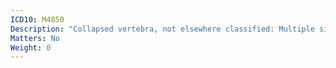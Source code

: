 ```yaml
---
ICD10: M4850
Description: "Collapsed vertebra, not elsewhere classified: Multiple sites in spine"
Matters: No
Weight: 0
---
```

